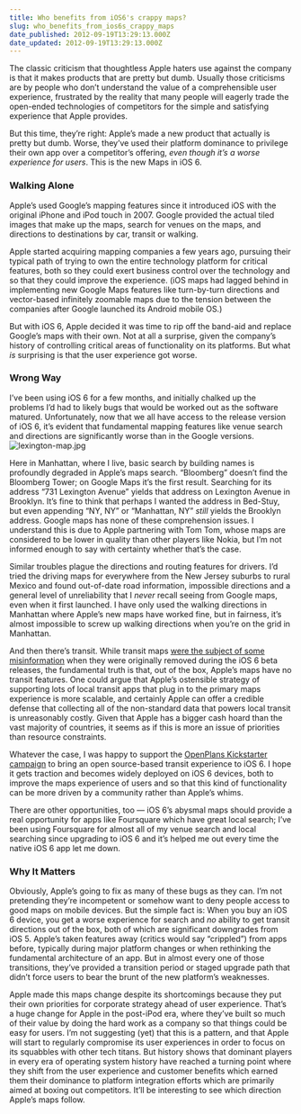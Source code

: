 ```yaml
---
title: Who benefits from iOS6's crappy maps?
slug: who_benefits_from_ios6s_crappy_maps
date_published: 2012-09-19T13:29:13.000Z
date_updated: 2012-09-19T13:29:13.000Z
---
```


The classic criticism that thoughtless Apple haters use against the company is that it makes products that are pretty but dumb. Usually those criticisms are by people who don’t understand the value of a comprehensible user experience, frustrated by the reality that many people will eagerly trade the open-ended technologies of competitors for the simple and satisfying experience that Apple provides.

But this time, they’re right: Apple’s made a new product that actually is pretty but dumb. Worse, they’ve used their platform dominance to privilege their own app over a competitor’s offering, *even though it’s a worse experience for users*. This is the new Maps in iOS 6.

### Walking Alone

Apple’s used Google’s mapping features since it introduced iOS with the original iPhone and iPod touch in 2007. Google provided the actual tiled images that make up the maps, search for venues on the maps, and directions to destinations by car, transit or walking.

Apple started acquiring mapping companies a few years ago, pursuing their typical path of trying to own the entire technology platform for critical features, both so they could exert business control over the technology and so that they could improve the experience. (iOS maps had lagged behind in implementing new Google Maps features like turn-by-turn directions and vector-based infinitely zoomable maps due to the tension between the companies after Google launched its Android mobile OS.)

But with iOS 6, Apple decided it was time to rip off the band-aid and replace Google’s maps with their own. Not at all a surprise, given the company’s history of controlling critical areas of functionality on its platforms. But what *is* surprising is that the user experience got worse.

### Wrong Way

I’ve been using iOS 6 for a few months, and initially chalked up the problems I’d had to likely bugs that would be worked out as the software matured. Unfortunately, now that we all have access to the release version of iOS 6, it’s evident that fundamental mapping features like venue search and directions are significantly worse than in the Google versions.
![lexington-map.jpg](http://dashes.com/anil/images/lexington-map.jpg)

Here in Manhattan, where I live, basic search by building names is profoundly degraded in Apple’s maps search. “Bloomberg” doesn’t find the Bloomberg Tower; on Google Maps it’s the first result. Searching for its address “731 Lexington Avenue” yields that address on Lexington Avenue in Brooklyn. It’s fine to think that perhaps I wanted the address in Bed-Stuy, but even appending “NY, NY” or “Manhattan, NY” *still* yields the Brooklyn address. Google maps has none of these comprehension issues. I understand this is due to Apple partnering with Tom Tom, whose maps are considered to be lower in quality than other players like Nokia, but I’m not informed enough to say with certainty whether that’s the case.

Similar troubles plague the directions and routing features for drivers. I’d tried the driving maps for everywhere from the New Jersey suburbs to rural Mexico and found out-of-date road information, impossible directions and a general level of unreliability that I *never* recall seeing from Google maps, even when it first launched. I have only used the walking directions in Manhattan where Apple’s new maps have worked fine, but in fairness, it’s almost impossible to screw up walking directions when you’re on the grid in Manhattan.

And then there’s transit. While transit maps [were the subject of some misinformation](http://waxy.org/2012/06/busting_the_ios_6_transit_map_myths/) when they were originally removed during the iOS 6 beta releases, the fundamental truth is that, out of the box, Apple’s maps have no transit features. One could argue that Apple’s ostensible strategy of supporting lots of local transit apps that plug in to the primary maps experience is more scalable, and certainly Apple can offer a credible defense that collecting all of the non-standard data that powers local transit is unreasonably costly. Given that Apple has a bigger cash hoard than the vast majority of countries, it seems as if this is more an issue of priorities than resource constraints.

Whatever the case, I was happy to support the [OpenPlans Kickstarter campaign](http://www.kickstarter.com/projects/228865951/transit-app-for-ios-6-and-beyond) to bring an open source-based transit experience to iOS 6. I hope it gets traction and becomes widely deployed on iOS 6 devices, both to improve the maps experience of users and so that this kind of functionality can be more driven by a community rather than Apple’s whims.

There are other opportunities, too — iOS 6’s abysmal maps should provide a real opportunity for apps like Foursquare which have great local search; I’ve been using Foursquare for almost all of my venue search and local searching since upgrading to iOS 6 and it’s helped me out every time the native iOS 6 app let me down.

### Why It Matters

Obviously, Apple’s going to fix as many of these bugs as they can. I’m not pretending they’re incompetent or somehow want to deny people access to good maps on mobile devices. But the simple fact is: When you buy an iOS 6 device, you get a worse experience for search and *no* ability to get transit directions out of the box, both of which are significant downgrades from iOS 5. Apple’s taken features away (critics would say “crippled”) from apps before, typically during major platform changes or when rethinking the fundamental architecture of an app. But in almost every one of those transitions, they’ve provided a transition period or staged upgrade path that didn’t force users to bear the brunt of the new platform’s weaknesses.

Apple made this maps change despite its shortcomings because they put their own priorities for corporate strategy ahead of user experience. That’s a huge change for Apple in the post-iPod era, where they’ve built so much of their value by doing the hard work as a company so that things could be easy for users. I’m not suggesting (yet) that this is a pattern, and that Apple will start to regularly compromise its user experiences in order to focus on its squabbles with other tech titans. But history shows that dominant players in every era of operating system history have reached a turning point where they shift from the user experience and customer benefits which earned them their dominance to platform integration efforts which are primarily aimed at boxing out competitors. It’ll be interesting to see which direction Apple’s maps follow.
